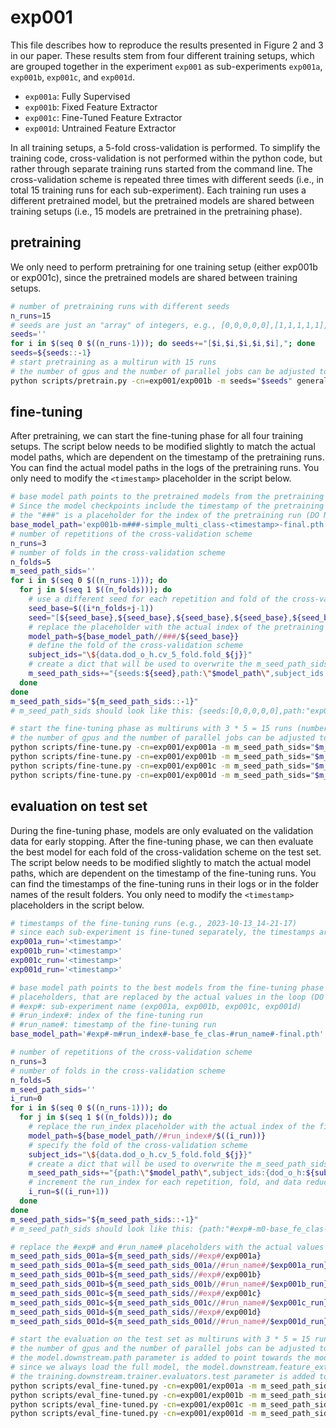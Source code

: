# exp001

This file describes how to reproduce the results presented in Figure 2 and 3 in our paper.
These results stem from four different training setups, which are grouped together in the experiment `exp001` as
sub-experiments `exp001a`, `exp001b`, `exp001c`, and `exp001d`.

- `exp001a`: Fully Supervised
- `exp001b`: Fixed Feature Extractor
- `exp001c`: Fine-Tuned Feature Extractor
- `exp001d`: Untrained Feature Extractor

In all training setups, a 5-fold cross-validation is performed.
To simplify the training code, cross-validation is not performed within the python code, but rather through separate
training runs started from the command line.
The cross-validation scheme is repeated three times with different seeds (i.e., in total 15 training runs for each
sub-experiment).
Each training run uses a different pretrained model, but the pretrained models are shared between training setups (i.e.,
15 models are pretrained in the pretraining phase).

## pretraining

We only need to perform pretraining for one training setup (either exp001b or exp001c), since the pretrained models are
shared between training setups.

```bash
# number of pretraining runs with different seeds
n_runs=15
# seeds are just an "array" of integers, e.g., [0,0,0,0,0],[1,1,1,1,1],...
seeds=''
for i in $(seq 0 $((n_runs-1))); do seeds+="[$i,$i,$i,$i,$i],"; done
seeds=${seeds::-1}
# start pretraining as a multirun with 15 runs
# the number of gpus and the number of parallel jobs can be adjusted to the available resources
python scripts/pretrain.py -cn=exp001/exp001b -m seeds="$seeds" general.gpus=[0] hydra.launcher.n_jobs=10
```

## fine-tuning

After pretraining, we can start the fine-tuning phase for all four training setups.
The script below needs to be modified slightly to match the actual model paths, which are dependent on the timestamp of
the pretraining runs.
You can find the actual model paths in the logs of the pretraining runs.
You only need to modify the `<timestamp>` placeholder in the script below.

```bash
# base model path points to the pretrained models from the pretraining run
# Since the model checkpoints include the timestamp of the pretraining run, the actual model paths need to be adjusted manually (e.g., exp001b-m###-simple_multi_class-2023-10-12_18-34-48-final.pth).
# the "###" is a placeholder for the index of the pretraining run (DO NOT MODIFY)
base_model_path='exp001b-m###-simple_multi_class-<timestamp>-final.pth'
# number of repetitions of the cross-validation scheme
n_runs=3
# number of folds in the cross-validation scheme
n_folds=5
m_seed_path_sids=''
for i in $(seq 0 $((n_runs-1))); do
  for j in $(seq 1 $((n_folds))); do
    # use a different seed for each repetition and fold of the cross-validation scheme
    seed_base=$((i*n_folds+j-1))
    seed="[${seed_base},${seed_base},${seed_base},${seed_base},${seed_base}]"
    # replace the placeholder with the actual index of the pretraining run, which is the same as the seed
    model_path=${base_model_path//###/${seed_base}}
    # define the fold of the cross-validation scheme
    subject_ids="\${data.dod_o_h.cv_5_fold.fold_${j}}"
    # create a dict that will be used to overwrite the m_seed_path_sids parameter in the config
    m_seed_path_sids+="{seeds:${seed},path:\"$model_path\",subject_ids:{dod_o_h:${subject_ids}}},"
  done
done
m_seed_path_sids="${m_seed_path_sids::-1}"
# m_seed_path_sids should look like this: {seeds:[0,0,0,0,0],path:"exp001b-m0-simple_multi_class-2023-10-12_18-34-48-final.pth",subject_ids:{dod_o_h:${data.dod_o_h.cv_5_fold.fold_1}}},{seeds:[1,1,1,1,1],path:"exp001b-m1-simple_multi_class-2023-10-12_18-34-48-final.pth",subject_ids:{dod_o_h:${data.dod_o_h.cv_5_fold.fold_2}}},...

# start the fine-tuning phase as multiruns with 3 * 5 = 15 runs (number of repetitions * number of folds)
# the number of gpus and the number of parallel jobs can be adjusted to the available resources
python scripts/fine-tune.py -cn=exp001/exp001a -m m_seed_path_sids="$m_seed_path_sids" general.gpus=[0] hydra.launcher.n_jobs=10
python scripts/fine-tune.py -cn=exp001/exp001b -m m_seed_path_sids="$m_seed_path_sids" general.gpus=[0] hydra.launcher.n_jobs=10
python scripts/fine-tune.py -cn=exp001/exp001c -m m_seed_path_sids="$m_seed_path_sids" general.gpus=[0] hydra.launcher.n_jobs=10
python scripts/fine-tune.py -cn=exp001/exp001d -m m_seed_path_sids="$m_seed_path_sids" general.gpus=[0] hydra.launcher.n_jobs=10
```

## evaluation on test set

During the fine-tuning phase, models are only evaluated on the validation data for early stopping.
After the fine-tuning phase, we can then evaluate the best model for each fold of the cross-validation scheme on the
test set.
The script below needs to be modified slightly to match the actual model paths, which are dependent on the timestamp of
the fine-tuning runs.
You can find the timestamps of the fine-tuning runs in their logs or in the folder names of the result folders.
You only need to modify the `<timestamp>` placeholders in the script below.

```bash
# timestamps of the fine-tuning runs (e.g., 2023-10-13_14-21-17)
# since each sub-experiment is fine-tuned separately, the timestamps are different for each sub-experiment
exp001a_run='<timestamp>'
exp001b_run='<timestamp>'
exp001c_run='<timestamp>'
exp001d_run='<timestamp>'

# base model path points to the best models from the fine-tuning phase
# placeholders, that are replaced by the actual values in the loop (DO NOT MODIFY):
# #exp#: sub-experiment name (exp001a, exp001b, exp001c, exp001d)
# #run_index#: index of the fine-tuning run
# #run_name#: timestamp of the fine-tuning run
base_model_path='#exp#-m#run_index#-base_fe_clas-#run_name#-final.pth'

# number of repetitions of the cross-validation scheme
n_runs=3
# number of folds in the cross-validation scheme
n_folds=5
m_seed_path_sids=''
i_run=0
for i in $(seq 0 $((n_runs-1))); do
  for j in $(seq 1 $((n_folds))); do
    # replace the run_index placeholder with the actual index of the fine-tuning run
    model_path=${base_model_path//#run_index#/$((i_run))}
    # specify the fold of the cross-validation scheme
    subject_ids="\${data.dod_o_h.cv_5_fold.fold_${j}}"
    # create a dict that will be used to overwrite the m_seed_path_sids parameter in the config
    m_seed_path_sids+="{path:\"$model_path\",subject_ids:{dod_o_h:${subject_ids}}},"
    # increment the run_index for each repetition, fold, and data reduction
    i_run=$((i_run+1))
  done
done
m_seed_path_sids="${m_seed_path_sids::-1}"
# m_seed_path_sids should look like this: {path:"#exp#-m0-base_fe_clas-#run_name#-final.pth",subject_ids:{dod_o_h:${data.dod_o_h.cv_5_fold.fold_1}}},{path:"#exp#-m1-base_fe_clas-#run_name#-final.pth",subject_ids:{dod_o_h:${data.dod_o_h.cv_5_fold.fold_2}}},...

# replace the #exp# and #run_name# placeholders with the actual values for each sub-experiment
m_seed_path_sids_001a=${m_seed_path_sids//#exp#/exp001a}
m_seed_path_sids_001a=${m_seed_path_sids_001a//#run_name#/$exp001a_run}
m_seed_path_sids_001b=${m_seed_path_sids//#exp#/exp001b}
m_seed_path_sids_001b=${m_seed_path_sids_001b//#run_name#/$exp001b_run}
m_seed_path_sids_001c=${m_seed_path_sids//#exp#/exp001c}
m_seed_path_sids_001c=${m_seed_path_sids_001c//#run_name#/$exp001c_run}
m_seed_path_sids_001d=${m_seed_path_sids//#exp#/exp001d}
m_seed_path_sids_001d=${m_seed_path_sids_001d//#run_name#/$exp001d_run}

# start the evaluation on the test set as multiruns with 3 * 5 = 15 runs (number of repetitions * number of folds)
# the number of gpus and the number of parallel jobs can be adjusted to the available resources
# the model.downstream.path parameter is added to point towards the model path defined in m_seed_path_sids
# since we always load the full model, the model.downstream.feature_extractor.path parameter is set to null
# the training.downstream.trainer.evaluators.test parameter is added to specify the evaluator that should be used for the test set
python scripts/eval_fine-tuned.py -cn=exp001/exp001a -m m_seed_path_sids="$m_seed_path_sids_001a" +model.downstream.path='${m_seed_path_sids.path}' +training.downstream.trainer.evaluators.test='${evaluators.downstream.test}' model.downstream.feature_extractor.path=null general.gpus=[0] hydra.launcher.n_jobs=10
python scripts/eval_fine-tuned.py -cn=exp001/exp001b -m m_seed_path_sids="$m_seed_path_sids_001b" +model.downstream.path='${m_seed_path_sids.path}' +training.downstream.trainer.evaluators.test='${evaluators.downstream.test}' model.downstream.feature_extractor.path=null general.gpus=[0] hydra.launcher.n_jobs=10
python scripts/eval_fine-tuned.py -cn=exp001/exp001c -m m_seed_path_sids="$m_seed_path_sids_001c" +model.downstream.path='${m_seed_path_sids.path}' +training.downstream.trainer.evaluators.test='${evaluators.downstream.test}' model.downstream.feature_extractor.path=null general.gpus=[0] hydra.launcher.n_jobs=10
python scripts/eval_fine-tuned.py -cn=exp001/exp001d -m m_seed_path_sids="$m_seed_path_sids_001d" +model.downstream.path='${m_seed_path_sids.path}' +training.downstream.trainer.evaluators.test='${evaluators.downstream.test}' model.downstream.feature_extractor.path=null general.gpus=[0] hydra.launcher.n_jobs=10
```
